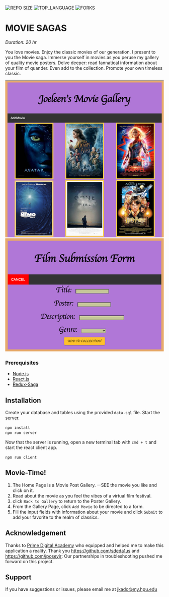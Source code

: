 ![REPO SIZE](https://img.shields.io/github/repo-size/JoelleKado/movie-sagas.svg?style=flat-square)
![TOP_LANGUAGE](https://img.shields.io/github/languages/top/JoelleKado/movie-sagas.svg?style=flat-square)
![FORKS](https://img.shields.io/github/forks/JoelleKado/movie-sagas.svg?style=social)

# MOVIE SAGAS

_Duration: 20 hr_

You love movies. Enjoy the classic movies of our generation. I present to you the Movie saga. Immerse yourself in movies as you peruse my gallery of quality movie posters. Delve deeper: read fannatical information about your film of quander. Even add to the collection. Promote your own timeless classic.

![intro](public/images/screenShots/gallery.png)
![intro](public/images/screenShots/form.png)

### Prerequisites

- [Node.js](https://nodejs.org/en/)
- [React.js](https://reactjs.org/)
- [Redux-Saga](https://redux-saga.js.org/)

## Installation

Create your database and tables using the provided `data.sql` file. Start the server.

```
npm install
npm run server
```

Now that the server is running, open a new terminal tab with `cmd + t` and start the react client app.

```
npm run client
```

## Movie-Time!

1. The Home Page is a Movie Post Gallery. 
    --SEE the movie you like and click on it.
2. Read about the movie as you feel the vibes of a virtual film festival.
3. click `Back to Gallery` to return to the Poster Gallery.
4. From the Gallery Page, click `Add Movie` to be directed to a form.
5. Fill the input fields with information about your movie and click `Submit` to add your favorite to the realm of classics.

## Acknowledgement
Thanks to [Prime Digital Academy](www.primeacademy.io) who equipped and helped me to make this application a reality. Thank you https://github.com/sdeda1us and https://github.com/jposeyjr: Our partnerships in troubleshooting pushed me forward on this project.

## Support
If you have suggestions or issues, please email me at [jkado@my.hpu.edu](www.google.com)